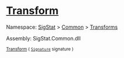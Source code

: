 # [Transform](./AddVector-100663609.md)

Namespace: [SigStat]() > [Common](./../../README.md) > [Transforms](./../README.md)

Assembly: SigStat.Common.dll

<sub>[Transform](./AddVector-100663609.md) ( [`Signature`](./../../Signature.md) signature )</sub>              <sub></sub>
